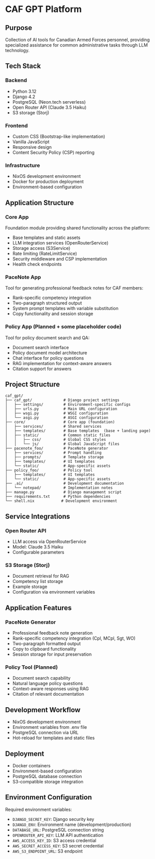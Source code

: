 # CAF GPT Platform

## Purpose
Collection of AI tools for Canadian Armed Forces personnel, providing specialized assistance for common administrative tasks through LLM technology.

## Tech Stack

### Backend
- Python 3.12
- Django 4.2
- PostgreSQL (Neon.tech serverless)
- Open Router API (Claude 3.5 Haiku)
- S3 storage (Storj)

### Frontend
- Custom CSS (Bootstrap-like implementation)
- Vanilla JavaScript
- Responsive design
- Content Security Policy (CSP) reporting

### Infrastructure
- NixOS development environment
- Docker for production deployment
- Environment-based configuration

## Application Structure

### Core App
Foundation module providing shared functionality across the platform:
- Base templates and static assets
- LLM integration services (OpenRouterService)
- Storage access (S3Service)
- Rate limiting (RateLimitService)
- Security middleware and CSP implementation
- Health check endpoints

### PaceNote App
Tool for generating professional feedback notes for CAF members:
- Rank-specific competency integration
- Two-paragraph structured output
- System prompt templates with variable substitution
- Copy functionality and session storage

### Policy App (Planned + some placeholder code)
Tool for policy document search and QA:
- Document search interface
- Policy document model architecture
- Chat interface for policy questions
- RAG implementation for context-aware answers
- Citation support for answers

## Project Structure
```
caf_gpt/
├── caf_gpt/              # Django project settings
│   ├── settings/         # Environment-specific configs
│   ├── urls.py           # Main URL configuration
│   ├── wsgi.py           # WSGI configuration
│   └── asgi.py           # ASGI configuration
├── core/                 # Core app (foundation)
│   ├── services/         # Shared services
│   ├── templates/        # Base templates  (base + landing page)
│   ├── static/           # Common static files
│   │   ├── css/          # Global CSS styles
│   │   └── js/           # Global JavaScript files
├── pacenote_foo/         # PaceNote generator
│   ├── services/         # Prompt handling
│   ├── prompts/          # Template storage
│   ├── templates/        # UI templates
│   └── static/           # App-specific assets
├── policy_foo/           # Policy tool
│   ├── templates/        # UI templates
│   └── static/           # App-specific assets
├── .ai/                  # Development documentation
│   └── notepad/          # Implementation notes
├── manage.py             # Django management script
├── requirements.txt      # Python dependencies
└── shell.nix            # Development environment
```

## Service Integrations

### Open Router API
- LLM access via OpenRouterService
- Model: Claude 3.5 Haiku
- Configurable parameters

### S3 Storage (Storj)
- Document retrieval for RAG
- Competency list storage
- Example storage
- Configuration via environment variables

## Application Features

### PaceNote Generator
- Professional feedback note generation
- Rank-specific competency integration (Cpl, MCpl, Sgt, WO)
- Two-paragraph formatted output
- Copy to clipboard functionality
- Session storage for input preservation

### Policy Tool (Planned)
- Document search capability
- Natural language policy questions
- Context-aware responses using RAG
- Citation of relevant documentation

## Development Workflow
- NixOS development environment
- Environment variables from .env file
- PostgreSQL connection via URL
- Hot-reload for templates and static files

## Deployment
- Docker containers
- Environment-based configuration
- PostgreSQL database connection
- S3-compatible storage integration

## Environment Configuration
Required environment variables:
- `DJANGO_SECRET_KEY`: Django security key
- `DJANGO_ENV`: Environment name (development/production)
- `DATABASE_URL`: PostgreSQL connection string
- `OPENROUTER_API_KEY`: LLM API authentication
- `AWS_ACCESS_KEY_ID`: S3 access credential
- `AWS_SECRET_ACCESS_KEY`: S3 secret credential
- `AWS_S3_ENDPOINT_URL`: S3 endpoint
